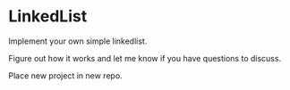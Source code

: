 # LinkedList

Implement your own simple linkedlist.

Figure out how it works and let me know if you have questions to discuss.

Place new project in new repo.
